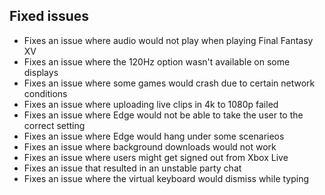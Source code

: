 ## Fixed issues
- Fixes an issue where audio would not play when playing Final Fantasy XV
- Fixes an issue where the 120Hz option wasn't available on some displays
- Fixes an issue where some games would crash due to certain network conditions
- Fixes an issue where uploading live clips in 4k to 1080p failed
- Fixes an issue where Edge would not be able to take the user to the correct setting
- Fixes an issue where Edge would hang under some scenarieos
- Fixes an issue where background downloads would not work
- Fixes an issue where users might get signed out from Xbox Live
- Fixes an issue that resulted in an unstable party chat
- Fixes an issue where the virtual keyboard would dismiss while typing